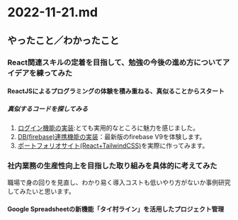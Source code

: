 # 2022-11-21.md

## やったこと／わかったこと

### React関連スキルの定着を目指して、勉強の今後の進め方についてアイデアを練ってみた

#### ReactJSによるプログラミングの体験を積み重ねる、真似ることからスタート

##### 真似するコードを探してみる

1. [ログイン機能の実装](https://youtu.be/v0mApuQlj6Q):とても実用的なところに魅力を感じました。
2. [DB(firebase)連携機能の実装](https://youtu.be/9NOg_HSbo9wz)：最新版のfirebase V9を体験します。
3. [ポートフォリオサイト(React+TailwindCSS)](https://youtu.be/82cN8zwDhbY)を実際に作ってみます。
  
  
  
### 社内業務の生産性向上を目指した取り組みを具体的に考えてみた

職場で身の回りを見直し、わかり易く導入コストも低いやり方がないか事例研究してみたいと思います。

#### Google Spreadsheetの新機能「タイ村ライン」を活用したプロジェクト管理

#### 

